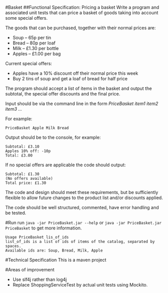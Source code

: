 #Basket
##Functional Specification: Pricing a basket
Write a program and associated unit tests that can price a basket of goods taking into account some special offers.

The goods that can be purchased, together with their normal prices are:
* Soup – 65p per tin
* Bread – 80p per loaf
* Milk – £1.30 per bottle
* Apples – £1.00 per bag

Current special offers:
* Apples have a 10% discount off their normal price this week
* Buy 2 tins of soup and get a loaf of bread for half price

The program should accept a list of items in the basket and output the subtotal, the special offer discounts and the final price.

Input should be via the command line in the form *PriceBasket item1 item2 item3 ...*

For example:
```
PriceBasket Apple Milk Bread
```

Output should be to the console, for example:
```
Subtotal: £3.10
Apples 10% off: -10p
Total: £3.00
```

If no special offers are applicable the code should output:
```
Subtotal: £1.30
(No offers available)
Total price: £1.30
```

The code and design should meet these requirements, but be sufficiently flexible to allow future changes to the product list and/or discounts applied.

The code should be well structured, commented, have error handling and be tested.

#Run
run `java -jar PriceBasket.jar --help` or `java -jar PriceBasket.jar PriceBasket` to get more information.
```
Usage PriceBasket lis_of_ids
list_of_ids is a list of ids of items of the catalog, separated by spaces.
Available ids are: Soup, Bread, Milk, Apple
```

#Technical Specification
This is a maven project

#Areas of improvement
* Use slf4j rather than log4j
* Replace ShoppingServiceTest by actual unit tests using Mockito.


